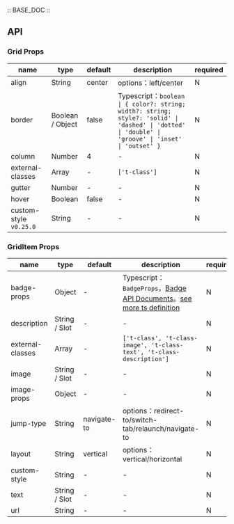 :: BASE_DOC ::

## API

### Grid Props

name | type | default | description | required
-- | -- | -- | -- | --
align | String | center | options：left/center | N
border | Boolean / Object | false | Typescript：`boolean \| { color?: string; width?: string; style?: 'solid' \| 'dashed' \| 'dotted' \| 'double' \| 'groove' \| 'inset' \| 'outset' }` | N
column | Number | 4 | \- | N
external-classes | Array | - | `['t-class']` | N
gutter | Number | - | \- | N
hover | Boolean | false | \- | N
custom-style `v0.25.0` | String | - | \- | N
### GridItem Props

name | type | default | description | required
-- | -- | -- | -- | --
badge-props | Object | - | Typescript：`BadgeProps`，[Badge API Documents](./badge?tab=api)。[see more ts definition](https://github.com/Tencent/tdesign-miniprogram/tree/develop/src/grid/type.ts) | N
description | String / Slot | - | \- | N
external-classes | Array | - | `['t-class', 't-class-image', 't-class-text', 't-class-description']` | N
image | String / Slot | - | \- | N
image-props | Object | - | \- | N
jump-type | String | navigate-to | options：redirect-to/switch-tab/relaunch/navigate-to | N
layout | String | vertical | options：vertical/horizontal | N
custom-style | String | - | \- | N
text | String / Slot | - | \- | N
url | String | - | \- | N
